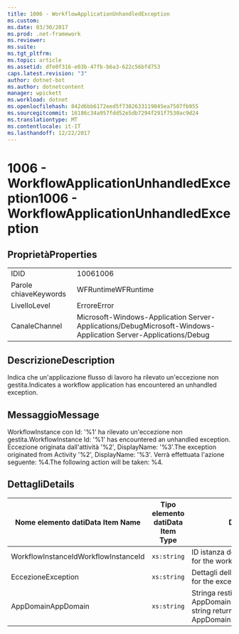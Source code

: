 ```yaml
---
title: 1006 - WorkflowApplicationUnhandledException
ms.custom: 
ms.date: 03/30/2017
ms.prod: .net-framework
ms.reviewer: 
ms.suite: 
ms.tgt_pltfrm: 
ms.topic: article
ms.assetid: dfe0f316-e03b-47fb-b6a3-622c56bfd753
caps.latest.revision: "3"
author: dotnet-bot
ms.author: dotnetcontent
manager: wpickett
ms.workload: dotnet
ms.openlocfilehash: 842d6bb6172eed5f7382633119045ea7507fb955
ms.sourcegitcommit: 16186c34a957fdd52e5db7294f291f7530ac9d24
ms.translationtype: MT
ms.contentlocale: it-IT
ms.lasthandoff: 12/22/2017
---
```

# <a name="1006---workflowapplicationunhandledexception"></a><span data-ttu-id="0a79f-102">1006 - WorkflowApplicationUnhandledException</span><span class="sxs-lookup"><span data-stu-id="0a79f-102">1006 - WorkflowApplicationUnhandledException</span></span>
## <a name="properties"></a><span data-ttu-id="0a79f-103">Proprietà</span><span class="sxs-lookup"><span data-stu-id="0a79f-103">Properties</span></span>  
  
|||  
|-|-|  
|<span data-ttu-id="0a79f-104">ID</span><span class="sxs-lookup"><span data-stu-id="0a79f-104">ID</span></span>|<span data-ttu-id="0a79f-105">1006</span><span class="sxs-lookup"><span data-stu-id="0a79f-105">1006</span></span>|  
|<span data-ttu-id="0a79f-106">Parole chiave</span><span class="sxs-lookup"><span data-stu-id="0a79f-106">Keywords</span></span>|<span data-ttu-id="0a79f-107">WFRuntime</span><span class="sxs-lookup"><span data-stu-id="0a79f-107">WFRuntime</span></span>|  
|<span data-ttu-id="0a79f-108">Livello</span><span class="sxs-lookup"><span data-stu-id="0a79f-108">Level</span></span>|<span data-ttu-id="0a79f-109">Errore</span><span class="sxs-lookup"><span data-stu-id="0a79f-109">Error</span></span>|  
|<span data-ttu-id="0a79f-110">Canale</span><span class="sxs-lookup"><span data-stu-id="0a79f-110">Channel</span></span>|<span data-ttu-id="0a79f-111">Microsoft-Windows-Application Server-Applications/Debug</span><span class="sxs-lookup"><span data-stu-id="0a79f-111">Microsoft-Windows-Application Server-Applications/Debug</span></span>|  
  
## <a name="description"></a><span data-ttu-id="0a79f-112">Descrizione</span><span class="sxs-lookup"><span data-stu-id="0a79f-112">Description</span></span>  
 <span data-ttu-id="0a79f-113">Indica che un'applicazione flusso di lavoro ha rilevato un'eccezione non gestita.</span><span class="sxs-lookup"><span data-stu-id="0a79f-113">Indicates a workflow application has encountered an unhandled exception.</span></span>  
  
## <a name="message"></a><span data-ttu-id="0a79f-114">Messaggio</span><span class="sxs-lookup"><span data-stu-id="0a79f-114">Message</span></span>  
 <span data-ttu-id="0a79f-115">WorkflowInstance con Id: '%1' ha rilevato un'eccezione non gestita.</span><span class="sxs-lookup"><span data-stu-id="0a79f-115">WorkflowInstance Id: '%1' has encountered an unhandled exception.</span></span>  <span data-ttu-id="0a79f-116">Eccezione originata dall'attività '%2', DisplayName: '%3'.</span><span class="sxs-lookup"><span data-stu-id="0a79f-116">The exception originated from Activity '%2', DisplayName: '%3'.</span></span>  <span data-ttu-id="0a79f-117">Verrà effettuata l'azione seguente: %4.</span><span class="sxs-lookup"><span data-stu-id="0a79f-117">The following action will be taken: %4.</span></span>  
  
## <a name="details"></a><span data-ttu-id="0a79f-118">Dettagli</span><span class="sxs-lookup"><span data-stu-id="0a79f-118">Details</span></span>  
  
|<span data-ttu-id="0a79f-119">Nome elemento dati</span><span class="sxs-lookup"><span data-stu-id="0a79f-119">Data Item Name</span></span>|<span data-ttu-id="0a79f-120">Tipo elemento dati</span><span class="sxs-lookup"><span data-stu-id="0a79f-120">Data Item Type</span></span>|<span data-ttu-id="0a79f-121">Descrizione</span><span class="sxs-lookup"><span data-stu-id="0a79f-121">Description</span></span>|  
|--------------------|--------------------|-----------------|  
|<span data-ttu-id="0a79f-122">WorkflowInstanceId</span><span class="sxs-lookup"><span data-stu-id="0a79f-122">WorkflowInstanceId</span></span>|`xs:string`|<span data-ttu-id="0a79f-123">ID istanza del flusso di lavoro.</span><span class="sxs-lookup"><span data-stu-id="0a79f-123">The instance id for the workflow</span></span>|  
|<span data-ttu-id="0a79f-124">Eccezione</span><span class="sxs-lookup"><span data-stu-id="0a79f-124">Exception</span></span>|`xs:string`|<span data-ttu-id="0a79f-125">Dettagli dell'eccezione.</span><span class="sxs-lookup"><span data-stu-id="0a79f-125">The exception details for the exception</span></span>|  
|<span data-ttu-id="0a79f-126">AppDomain</span><span class="sxs-lookup"><span data-stu-id="0a79f-126">AppDomain</span></span>|`xs:string`|<span data-ttu-id="0a79f-127">Stringa restituita da AppDomain.CurrentDomain.FriendlyName.</span><span class="sxs-lookup"><span data-stu-id="0a79f-127">The string returned by AppDomain.CurrentDomain.FriendlyName.</span></span>|
